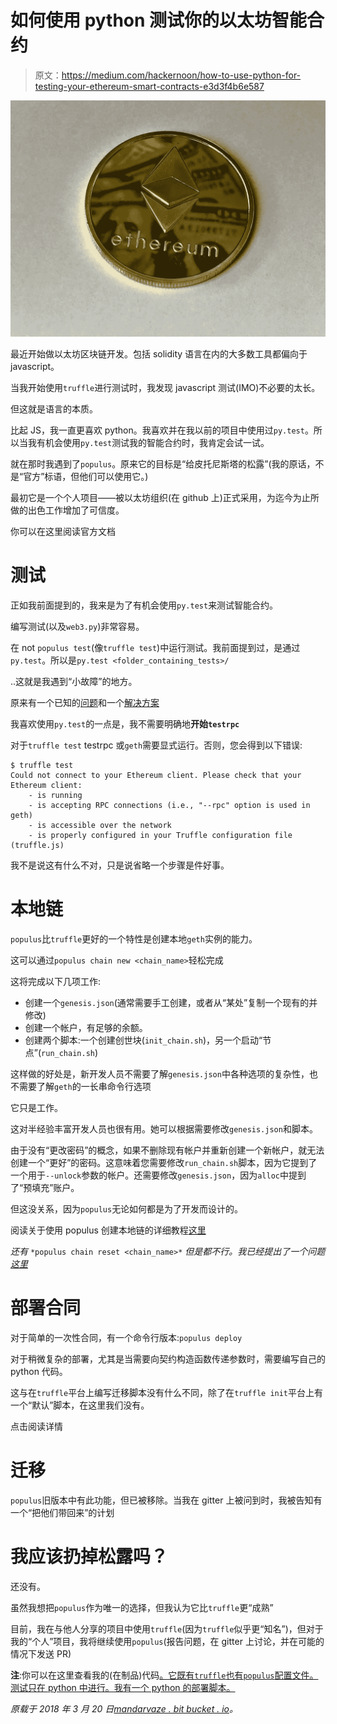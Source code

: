 # 如何使用 python 测试你的以太坊智能合约

> 原文：<https://medium.com/hackernoon/how-to-use-python-for-testing-your-ethereum-smart-contracts-e3d3f4b6e587>

![](img/74323663c6f832f531f31405bae9710f.png)

最近开始做以太坊区块链开发。包括 solidity 语言在内的大多数工具都偏向于 javascript。

当我开始使用`truffle`进行测试时，我发现 javascript 测试(IMO)不必要的太长。

但这就是语言的本质。

比起 JS，我一直更喜欢 python。我喜欢并在我以前的项目中使用过`py.test`。所以当我有机会使用`py.test`测试我的智能合约时，我肯定会试一试。

就在那时我遇到了`populus`。原来它的目标是“给皮托尼斯塔的松露”(我的原话，不是“官方”标语，但他们可以使用它。)

最初它是一个个人项目——被以太坊组织(在 github 上)正式采用，为迄今为止所做的出色工作增加了可信度。

你可以在这里阅读官方文档

# 测试

正如我前面提到的，我来是为了有机会使用`py.test`来测试智能合约。

编写测试(以及`web3.py`)非常容易。

在 not `populus test`(像`truffle test`)中运行测试。我前面提到过，是通过`py.test`。所以是`py.test <folder_containing_tests>/`

..这就是我遇到“小故障”的地方。

原来有一个已知的[问题](https://github.com/ethereum/populus/issues/431)和一个[解决方案](https://github.com/ethereum/populus/issues/414#issuecomment-352628648)

我喜欢使用`py.test`的一点是，我不需要明确地**开始`testrpc`**

对于`truffle test` testrpc 或`geth`需要显式运行。否则，您会得到以下错误:

```
$ truffle test 
Could not connect to your Ethereum client. Please check that your Ethereum client: 
    - is running 
    - is accepting RPC connections (i.e., "--rpc" option is used in geth) 
    - is accessible over the network 
    - is properly configured in your Truffle configuration file (truffle.js)
```

我不是说这有什么不对，只是说省略一个步骤是件好事。

# 本地链

`populus`比`truffle`更好的一个特性是创建本地`geth`实例的能力。

这可以通过`populus chain new <chain_name>`轻松完成

这将完成以下几项工作:

*   创建一个`genesis.json`(通常需要手工创建，或者从“某处”复制一个现有的并修改)
*   创建一个帐户，有足够的余额。
*   创建两个脚本:一个创建创世块(`init_chain.sh`)，另一个启动“节点”(`run_chain.sh`)

这样做的好处是，新开发人员不需要了解`genesis.json`中各种选项的复杂性，也不需要了解`geth`的一长串命令行选项

它只是工作。

这对半经验丰富开发人员也很有用。她可以根据需要修改`genesis.json`和脚本。

由于没有“更改密码”的概念，如果不删除现有帐户并重新创建一个新帐户，就无法创建一个“更好”的密码。这意味着您需要修改`run_chain.sh`脚本，因为它提到了一个用于`--unlock`参数的帐户。还需要修改`genesis.json`，因为`alloc`中提到了“预填充”账户。

但这没关系，因为`populus`无论如何都是为了开发而设计的。

阅读关于使用 populus 创建本地链的详细教程[这里](http://populus.readthedocs.io/en/latest/tutorial.part-2.html)

*还有* `*populus chain reset <chain_name>*` *但是都不行。我已经提出了一个问题* [*这里*](https://github.com/ethereum/populus/issues/451)

# 部署合同

对于简单的一次性合同，有一个命令行版本:`populus deploy`

对于稍微复杂的部署，尤其是当需要向契约构造函数传递参数时，需要编写自己的 python 代码。

这与在`truffle`平台上编写迁移脚本没有什么不同，除了在`truffle init`平台上有一个“默认”脚本，在这里我们没有。

点击阅读详情

# 迁移

`populus`旧版本中有此功能，但已被移除。当我在 gitter 上被问到时，我被告知有一个“把他们带回来”的计划

# 我应该扔掉松露吗？

还没有。

虽然我想把`populus`作为唯一的选择，但我认为它比`truffle`更“成熟”

目前，我在与他人分享的项目中使用`truffle`(因为`truffle`似乎更“知名”)，但对于我的“个人”项目，我将继续使用`populus`(报告问题，在 gitter 上讨论，并在可能的情况下发送 PR)

**注**:你可以在这里查看我的(在制品)代码[。它既有`truffle`也有`populus`配置文件。测试只在 python 中进行。我有一个 python 的部署脚本。](https://github.com/mandarvaze/eth-playground)

*原载于 2018 年 3 月 20 日*[*mandarvaze . bit bucket . io*](https://mandarvaze.bitbucket.io/posts/populus-ethereum-dev-env/)*。*